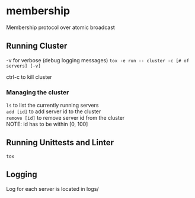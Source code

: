 # membership
Membership protocol over atomic broadcast

## Running Cluster
-v for verbose (debug logging messages)
`tox -e run -- cluster -c [# of servers] [-v]`

ctrl-c to kill cluster

### Managing the cluster
`ls` to list the currently running servers  
`add [id]` to add server id to the cluster  
`remove [id]` to remove server id from the cluster  
NOTE: id has to be within [0, 100]  

## Running Unittests and Linter
`tox`

## Logging
Log for each server is located in logs/
